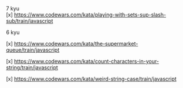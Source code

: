 
7 kyu             
[x]  https://www.codewars.com/kata/playing-with-sets-sup-slash-sub/train/javascript




6 kyu

[x]  https://www.codewars.com/kata/the-supermarket-queue/train/javascript


[x]  https://www.codewars.com/kata/count-characters-in-your-string/train/javascript


[x]   https://www.codewars.com/kata/weird-string-case/train/javascript


